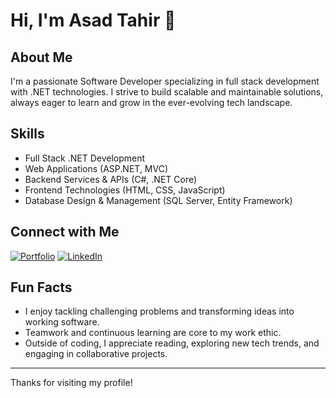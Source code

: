 # Hi, I'm Asad Tahir 👋

## About Me

I'm a passionate Software Developer specializing in full stack development with .NET technologies. I strive to build scalable and maintainable solutions, always eager to learn and grow in the ever-evolving tech landscape. 

## Skills

- Full Stack .NET Development
- Web Applications (ASP.NET, MVC)
- Backend Services & APIs (C#, .NET Core)
- Frontend Technologies (HTML, CSS, JavaScript)
- Database Design & Management (SQL Server, Entity Framework)

## Connect with Me

[![Portfolio](https://img.shields.io/badge/Portfolio-asadtahir.dev-00bfff?logo=window)](https://asadtahir.dev)
[![LinkedIn](https://img.shields.io/badge/LinkedIn-Profile-blue?logo=linkedin)](https://www.linkedin.com/in/assad-tahir)

## Fun Facts

- I enjoy tackling challenging problems and transforming ideas into working software.
- Teamwork and continuous learning are core to my work ethic.
- Outside of coding, I appreciate reading, exploring new tech trends, and engaging in collaborative projects.

---

Thanks for visiting my profile!

